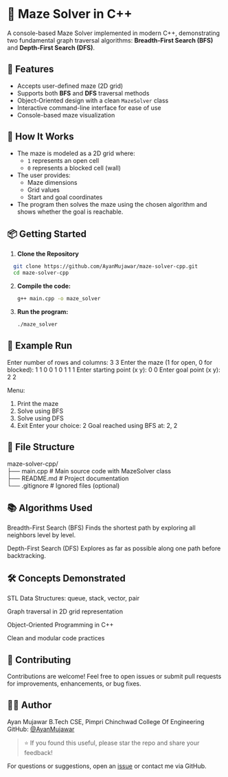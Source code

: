 # 🧭 Maze Solver in C++

A console-based Maze Solver implemented in modern C++, demonstrating two fundamental graph traversal algorithms: **Breadth-First Search (BFS)** and **Depth-First Search (DFS)**.



## 🚀 Features

- Accepts user-defined maze (2D grid)
- Supports both **BFS** and **DFS** traversal methods
- Object-Oriented design with a clean `MazeSolver` class
- Interactive command-line interface for ease of use
- Console-based maze visualization



## 🧠 How It Works

- The maze is modeled as a 2D grid where:
  - `1` represents an open cell
  - `0` represents a blocked cell (wall)
- The user provides:
  - Maze dimensions
  - Grid values
  - Start and goal coordinates
- The program then solves the maze using the chosen algorithm and shows whether the goal is reachable.



## 📦 Getting Started

 1. **Clone the Repository**


 ```sh
   git clone https://github.com/AyanMujawar/maze-solver-cpp.git
   cd maze-solver-cpp
   ```
2. **Compile the code:**
   ```sh
   g++ main.cpp -o maze_solver
   ```


3. **Run the program:**
   ```sh
   ./maze_solver
   ```

## 🧪 Example Run
Enter number of rows and columns: 3 3
Enter the maze (1 for open, 0 for blocked):
1 1 0
0 1 0
1 1 1
Enter starting point (x y): 0 0
Enter goal point (x y): 2 2

Menu:
1. Print the maze
2. Solve using BFS
3. Solve using DFS
4. Exit
Enter your choice: 2
Goal reached using BFS at: 2, 2

## 📁 File Structure

maze-solver-cpp/<br>
├── main.cpp       # Main source code with MazeSolver class<br>
├── README.md      # Project documentation<br>
└── .gitignore     # Ignored files (optional)


## 📚 Algorithms Used
Breadth-First Search (BFS)
Finds the shortest path by exploring all neighbors level by level.

Depth-First Search (DFS)
Explores as far as possible along one path before backtracking.

## 🛠 Concepts Demonstrated
STL Data Structures: queue, stack, vector, pair

Graph traversal in 2D grid representation

Object-Oriented Programming in C++

Clean and modular code practices

## 🤝 Contributing
Contributions are welcome!
Feel free to open issues or submit pull requests for improvements, enhancements, or bug fixes.


## 👨‍💻 Author
Ayan Mujawar
B.Tech CSE, Pimpri Chinchwad College Of Engineering <br>
GitHub: [@AyanMujawar](https://github.com/AyanMujawar)

> ⭐️ If you found this useful, please star the repo and share your feedback!

For questions or suggestions, open an [issue](https://github.com/AyanMujawar/Online-Course-Management-System/issues) or contact me via GitHub.

